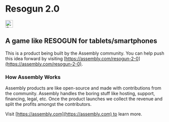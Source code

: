 # Resogun 2.0

<a href="https://assembly.com/resogun-2-0/bounties?utm_campaign=assemblage&utm_source=resogun-2-0&utm_medium=repo_badge"><img src="https://asm-badger.herokuapp.com/resogun-2-0/badges/tasks.svg" height="24px" alt="Open Tasks" /></a>

## A game like RESOGUN for tablets/smartphones

This is a product being built by the Assembly community. You can help push this idea forward by visiting [https://assembly.com/resogun-2-0](https://assembly.com/resogun-2-0).

### How Assembly Works

Assembly products are like open-source and made with contributions from the community. Assembly handles the boring stuff like hosting, support, financing, legal, etc. Once the product launches we collect the revenue and split the profits amongst the contributors.

Visit [https://assembly.com](https://assembly.com) to learn more.

